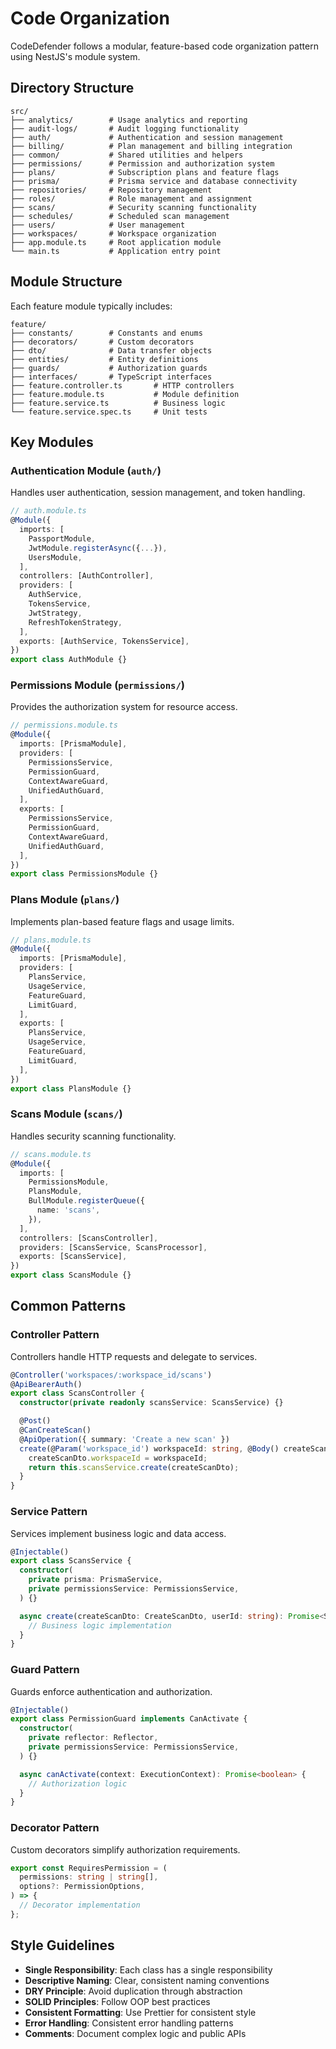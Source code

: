# Code Organization

CodeDefender follows a modular, feature-based code organization pattern using NestJS's module system.

## Directory Structure

```
src/
├── analytics/        # Usage analytics and reporting
├── audit-logs/       # Audit logging functionality
├── auth/             # Authentication and session management
├── billing/          # Plan management and billing integration
├── common/           # Shared utilities and helpers
├── permissions/      # Permission and authorization system
├── plans/            # Subscription plans and feature flags
├── prisma/           # Prisma service and database connectivity
├── repositories/     # Repository management
├── roles/            # Role management and assignment
├── scans/            # Security scanning functionality
├── schedules/        # Scheduled scan management
├── users/            # User management
├── workspaces/       # Workspace organization
├── app.module.ts     # Root application module
└── main.ts           # Application entry point
```

## Module Structure

Each feature module typically includes:

```
feature/
├── constants/        # Constants and enums
├── decorators/       # Custom decorators
├── dto/              # Data transfer objects
├── entities/         # Entity definitions
├── guards/           # Authorization guards
├── interfaces/       # TypeScript interfaces
├── feature.controller.ts       # HTTP controllers
├── feature.module.ts           # Module definition
├── feature.service.ts          # Business logic
└── feature.service.spec.ts     # Unit tests
```

## Key Modules

### Authentication Module (`auth/`)

Handles user authentication, session management, and token handling.

```typescript
// auth.module.ts
@Module({
  imports: [
    PassportModule,
    JwtModule.registerAsync({...}),
    UsersModule,
  ],
  controllers: [AuthController],
  providers: [
    AuthService, 
    TokensService,
    JwtStrategy,
    RefreshTokenStrategy,
  ],
  exports: [AuthService, TokensService],
})
export class AuthModule {}
```

### Permissions Module (`permissions/`)

Provides the authorization system for resource access.

```typescript
// permissions.module.ts
@Module({
  imports: [PrismaModule],
  providers: [
    PermissionsService,
    PermissionGuard,
    ContextAwareGuard,
    UnifiedAuthGuard,
  ],
  exports: [
    PermissionsService,
    PermissionGuard,
    ContextAwareGuard,
    UnifiedAuthGuard,
  ],
})
export class PermissionsModule {}
```

### Plans Module (`plans/`)

Implements plan-based feature flags and usage limits.

```typescript
// plans.module.ts
@Module({
  imports: [PrismaModule],
  providers: [
    PlansService,
    UsageService,
    FeatureGuard,
    LimitGuard,
  ],
  exports: [
    PlansService,
    UsageService,
    FeatureGuard,
    LimitGuard,
  ],
})
export class PlansModule {}
```

### Scans Module (`scans/`)

Handles security scanning functionality.

```typescript
// scans.module.ts
@Module({
  imports: [
    PermissionsModule,
    PlansModule,
    BullModule.registerQueue({
      name: 'scans',
    }),
  ],
  controllers: [ScansController],
  providers: [ScansService, ScansProcessor],
  exports: [ScansService],
})
export class ScansModule {}
```

## Common Patterns

### Controller Pattern

Controllers handle HTTP requests and delegate to services.

```typescript
@Controller('workspaces/:workspace_id/scans')
@ApiBearerAuth()
export class ScansController {
  constructor(private readonly scansService: ScansService) {}

  @Post()
  @CanCreateScan()
  @ApiOperation({ summary: 'Create a new scan' })
  create(@Param('workspace_id') workspaceId: string, @Body() createScanDto: CreateScanDto) {
    createScanDto.workspaceId = workspaceId;
    return this.scansService.create(createScanDto);
  }
}
```

### Service Pattern

Services implement business logic and data access.

```typescript
@Injectable()
export class ScansService {
  constructor(
    private prisma: PrismaService,
    private permissionsService: PermissionsService,
  ) {}

  async create(createScanDto: CreateScanDto, userId: string): Promise<Scan> {
    // Business logic implementation
  }
}
```

### Guard Pattern

Guards enforce authentication and authorization.

```typescript
@Injectable()
export class PermissionGuard implements CanActivate {
  constructor(
    private reflector: Reflector,
    private permissionsService: PermissionsService,
  ) {}

  async canActivate(context: ExecutionContext): Promise<boolean> {
    // Authorization logic
  }
}
```

### Decorator Pattern

Custom decorators simplify authorization requirements.

```typescript
export const RequiresPermission = (
  permissions: string | string[],
  options?: PermissionOptions,
) => {
  // Decorator implementation
};
```

## Style Guidelines

- **Single Responsibility**: Each class has a single responsibility
- **Descriptive Naming**: Clear, consistent naming conventions
- **DRY Principle**: Avoid duplication through abstraction
- **SOLID Principles**: Follow OOP best practices
- **Consistent Formatting**: Use Prettier for consistent style
- **Error Handling**: Consistent error handling patterns
- **Comments**: Document complex logic and public APIs